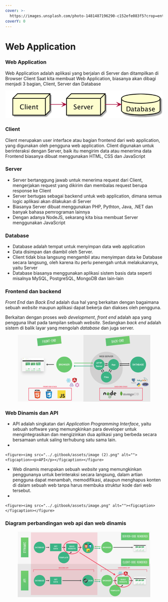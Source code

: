 ```yaml
---
cover: >-
  https://images.unsplash.com/photo-1481487196290-c152efe083f5?crop=entropy&cs=tinysrgb&fm=jpg&ixid=MnwxOTcwMjR8MHwxfHNlYXJjaHw5fHx3ZWJzaXRlfGVufDB8fHx8MTY1OTM1NjE2NA&ixlib=rb-1.2.1&q=80
coverY: 0
---
```


# Web Application

### Web Application

Web Application adalah aplikasi yang berjalan di Server dan ditampilkan di Browser Client Saat kita membuat Web Application, biasanya akan dibagi menjadi 3 bagian, Client, Server dan Database

![Diagram Web Application](../.gitbook/assets/webapp.png)

### Client

Client merupakan user interface atau bagian frontend dari web application, yang digunakan oleh pengguna web application. Client digunakan untuk berinteraksi dengan Server, baik itu mengirim data atau menerima data Frontend biasanya dibuat menggunakan HTML, CSS dan JavaScript

### Server

* Server bertanggung jawab untuk menerima request dari Client, mengerjakan request yang dikirim dan membalas request berupa response ke Client
* Server bertugas sebagai backend untuk web application, dimana semua logic aplikasi akan dilakukan di Server&#x20;
* Biasanya Server dibuat menggunakan PHP, Pythton, Java, .NET dan banyak bahasa pemrograman lainnya&#x20;
* Dengan adanya NodeJS, sekarang kita bisa membuat Server menggunakan JavaScript

### Database

* Database adalah tempat untuk menyimpan data web application
* Data disimpan dan diambil oleh Server.
* Client tidak bisa langsung mengambil atau menyimpan data ke Database secara langsung, oleh karena itu perlu penengah untuk melakukannya, yaitu Server
* Database biasanya menggunakan aplikasi sistem basis data seperti misalnya MySQL, PostgreSQL, MongoDB dan lain-lain

### Frontend dan backend

_Front End_ dan _Back End_ adalah dua hal yang berkaitan dengan bagaimana sebuah _website_ maupun aplikasi dapat bekerja dan diakses oleh pengguna.

Berkaitan dengan proses _web development_, _front end_ adalah apa yang pengguna lihat pada tampilan sebuah _website._ Sedangkan _back end_ adalah sistem di balik layar yang mengolah _database_ dan juga server.

<figure><img src="../.gitbook/assets/image (3).png" alt=""><figcaption></figcaption></figure>

### Web Dinamis dan API

* API adalah singkatan dari _Application Programming Interface_, yaitu sebuah software yang memungkinkan para developer untuk mengintegrasikan dan mengizinkan dua aplikasi yang berbeda secara bersamaan untuk saling terhubung satu sama lain.
*

    <figure><img src="../.gitbook/assets/image (2).png" alt=""><figcaption><p>API</p></figcaption></figure>
* Web dinamis merupakan sebuah _website_ yang memungkinkan penggunanya untuk berinteraksi secara langsung, dalam artian pengguna dapat menambah, memodifikasi, ataupun menghapus konten di dalam sebuah web tanpa harus membuka struktur kode dari web tersebut.&#x20;
*

    <figure><img src="../.gitbook/assets/image.png" alt=""><figcaption></figcaption></figure>

### Diagram perbandingan web api dan web dinamis

<figure><img src="../.gitbook/assets/image (1).png" alt=""><figcaption></figcaption></figure>
